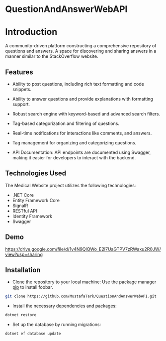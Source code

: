 # QuestionAndAnswerWebAPI

# Introduction
A community-driven platform constructing a comprehensive repository of questions and answers. A space for discovering and sharing answers in a manner similar to the StackOverflow website. 
## Features
- Ability to post questions, including rich text formatting and code snippets.

- Ability to answer questions and provide explanations with formatting support.

- Robust search engine with keyword-based and advanced search filters.

- Tag-based categorization and filtering of questions.

- Real-time notifications for interactions like comments, and answers.

- Tag management for organizing and categorizing questions.

- API Documentation: API endpoints are documented using Swagger, making it easier for developers to interact with the backend.

## Technologies Used
The Medical Website project utilizes the following technologies:

- .NET Core
- Entity Framework Core
- SignalR
- RESTful API
- Identity Framework
- Swagger
## Demo 
https://drive.google.com/file/d/1v4N9QlQWo_E2I7UaGTPV7zRWaxu2R0JW/view?usp=sharing

## Installation
- Clone the repository to your local machine:
Use the package manager [pip](https://pip.pypa.io/en/stable/) to install foobar.

```bash
git clone https://github.com/MustafaTark/QuestionAndAnswerWebAPI.git
```
- Install the necessary dependencies and packages:
```bash
dotnet restore
```
- Set up the database by running migrations:
```bash
dotnet ef database update
```
